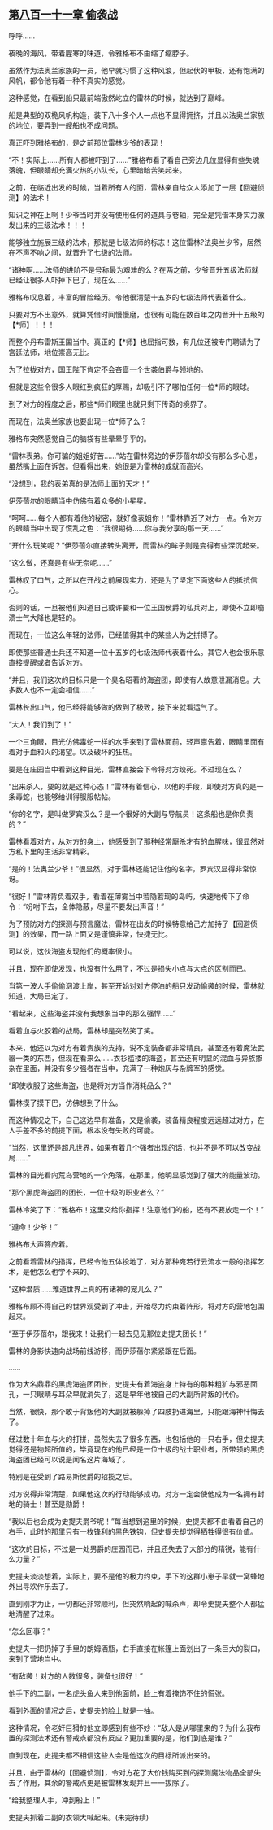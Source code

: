 ## [第八百一十一章 偷袭战](https://www.xxbiquge.com/11_11222/9012115.html)


  呼呼……

  夜晚的海风，带着腥寒的味道，令雅格布不由缩了缩脖子。

  虽然作为法奥兰家族的一员，他早就习惯了这种风浪，但起伏的甲板，还有饱满的风帆，都令他有着一种不真实的感觉。

  这种感觉，在看到船只最前端傲然屹立的雷林的时候，就达到了巅峰。

  船是典型的双桅风帆构造，装下八十多个人一点也不显得拥挤，并且以法奥兰家族的地位，要弄到一艘船也不成问题。

  真正吓到雅格布的，是之前那位雷林少爷的表现！

  “不！实际上……所有人都被吓到了……”雅格布看了看自己旁边几位显得有些失魂落魄，但眼睛却充满火热的小队长，心里暗暗苦笑起来。

  之前，在临近出发的时候，当着所有人的面，雷林亲自给众人添加了一层【回避侦测】的法术！

  知识之神在上啊！少爷当时并没有使用任何的道具与卷轴，完全是凭借本身实力激发出来的三级法术！！！

  能够独立施展三级的法术，那就是七级法师的标志！这位雷林?法奥兰少爷，居然在不声不响之间，就晋升了七级的法师。

  “诸神啊……法师的进阶不是号称最为艰难的么？在两之前，少爷晋升五级法师就已经让很多人吓掉下巴了，现在么……”

  雅格布叹息着，丰富的冒险经历。令他很清楚十五岁的七级法师代表着什么。

  只要对方不出意外，就算凭借时间慢慢磨，也很有可能在数百年之内晋升十五级的【*师】！！！

  而整个丹布雷斯王国当中。真正的【*师】也屈指可数，有几位还被专门聘请为了宫廷法师，地位崇高无比。

  为了拉拢对方，国王陛下肯定不会吝啬一个世袭伯爵与领地的。

  但就是这些令很多人眼红到疯狂的厚赐，却吸引不了哪怕任何一位*师的眼球。

  到了对方的程度之后，那些*师们眼里也就只剩下传奇的境界了。

  而现在，法奥兰家族也要出现一位*师了么？

  雅格布突然感觉自己的脑袋有些晕晕乎乎的。

  “雷林表弟。你可骗的姐姐好苦……”站在雷林旁边的伊莎蓓尔却没有那么多心思，虽然嘴上面在诉苦。但看得出来，她很是为雷林的成就而高兴。

  “没想到，我的表弟真的是法师上面的天才！”

  伊莎蓓尔的眼睛当中仿佛有着众多的小星星。

  “呵呵……每个人都有着他的秘密，就好像表姐你！”雷林靠近了对方一点。令对方的眼睛当中出现了慌乱之色：“我很期待……你与我分享的那一天……”

  “开什么玩笑呢？”伊莎蓓尔直接转头离开，而雷林的眸子则是变得有些深沉起来。

  “这么做，还真是有些无奈呢……”

  雷林叹了口气，之所以在开战之前展现实力，还是为了坚定下面这些人的抵抗信心。

  否则的话，一旦被他们知道自己或许要和一位王国侯爵的私兵对上，即使不立即崩溃士气大降也是轻的。

  而现在，一位这么年轻的法师，已经值得其中的某些人为之拼搏了。

  即使那些普通士兵还不知道一位十五岁的七级法师代表着什么。其它人也会很乐意直接提醒或者告诉对方。

  “并且，我们这次的目标只是一个臭名昭著的海盗团，即使有人故意泄漏消息。大多数人也不一定会相信……”

  雷林长出口气，他已经将能够做的做到了极致，接下来就看运气了。

  “大人！我们到了！”

  一个三角眼，目光仿佛毒蛇一样的水手来到了雷林面前，轻声禀告着，眼睛里面有着对于血和火的渴望。以及破坏的狂热。

  要是在庄园当中看到这种目光，雷林直接会下令将对方绞死。不过现在么？

  “出来杀人，要的就是这种心态！”雷林有着信心，以他的手段，即使对方真的是一条毒蛇，也能够给训得服服帖帖。

  “你的名字，是叫做罗宾汉么？是一个很好的大副与导航员！这条船也是你负责的？”

  雷林看着对方，从对方的身上，他感受到了那种经常厮杀才有的血腥味，很显然对方私下里的生活非常精彩。

  “是的！法奥兰少爷！”很显然，对于雷林还能记住他的名字，罗宾汉显得非常惊讶。

  “很好！”雷林背负着双手，看着在薄雾当中若隐若现的岛屿，快速地传下了命令：“吩咐下去，全体隐蔽，尽量不要发出声音！”

  为了预防对方的探测与预言魔法，雷林在出发的时候特意给己方加持了【回避侦测】的效果，而一路上面又是谨慎非常，快捷无比。

  可以说，这伙海盗发现他们的概率很小。

  并且，现在即使发现，也没有什么用了，不过是损失小点与大点的区别而已。

  当第一波人手偷偷泅渡上岸，甚至开始对对方停泊的船只发动偷袭的时候，雷林就知道，大局已定了。

  “看起来，这些海盗并没有我想象当中的那么强悍……”

  看着血与火胶着的战局，雷林却是突然笑了笑。

  本来，他还以为对方有着贵族的支持，说不定装备都非常精良，甚至还有着魔法武器一类的东西，但现在看来么……衣衫褴褛的海盗，甚至还有明显的混血与异族掺杂在里面，并没有多少强者在当中，充满了一种炮灰与杂牌军的感觉。

  “即使收服了这些海盗，也是将对方当作消耗品么？”

  雷林摸了摸下巴，仿佛想到了什么。

  而这种情况之下，自己这边早有准备，又是偷袭，装备精良程度远远超过对方，在人手差不多的前提下面，根本没有失败的可能。

  “当然，这里还是超凡世界，如果有着几个强者出现的话，也并不是不可以改变战局……”

  雷林的目光看向荒岛营地的一个角落，在那里，他明显感觉到了强大的能量波动。

  “那个黑虎海盗团的团长，一位十级的职业者么？”

  雷林冷笑了下：“雅格布！这里交给你指挥！注意他们的船，还有不要放走一个！”

  “遵命！少爷！”

  雅格布大声答应着。

  之前看着雷林的指挥，已经令他五体投地了，对方那种宛若行云流水一般的指挥艺术，是他怎么也学不来的。

  “这种潜质……难道世界上真的有诸神的宠儿么？”

  雅格布顾不得自己的世界观受到了冲击，开始尽力约束着阵形，将对方的营地包围起来。

  “至于伊莎蓓尔，跟我来！让我们一起去见见那位史提夫团长！”

  雷林的身影快速向战场前线游移，而伊莎蓓尔紧紧跟在后面。

  ……

  作为大名鼎鼎的黑虎海盗团团长，史提夫有着海盗身上特有的那种粗犷与邪恶面孔，一只眼睛与耳朵早就消失了，这是早年他被自己的大副所背叛的代价。

  当然，很快，那个敢于背叛他的大副就被躲掉了四肢扔进海里，只能跟海神忏悔去了。

  经过数十年血与火的打拼，虽然失去了很多东西，也包括他的一只右手，但史提夫觉得还是物超所值的，毕竟现在的他已经是一位十级的战士职业者，所带领的黑虎海盗团已经可以说是闻名这片海域了。

  特别是在受到了路易斯侯爵的招揽之后。

  对方说得非常清楚，如果他这次的行动能够成功，对方一定会使他成为一名拥有封地的骑士！甚至是勋爵！

  “我以后也会成为史提夫爵爷呢！”每当想到这里的时候，史提夫都不由看着自己的右手，此时的那里只有一枚锋利的黑色铁钩，但史提夫却觉得牺牲得很有价值。

  “这次的目标，不过是一处男爵的庄园而已，并且还失去了大部分的精锐，能有什么力量？”

  史提夫淡淡想着，实际上，要不是他的极力约束，手下的这群小崽子早就一窝蜂地外出寻欢作乐去了。

  直到刚才为止，一切都还非常顺利，但突然响起的喊杀声，却令史提夫整个人都猛地清醒了过来。

  “怎么回事？”

  史提夫一把扔掉了手里的朗姆酒瓶，右手直接在帐篷上面划出了一条巨大的裂口，来到了营地当中。

  “有敌袭！对方的人数很多，装备也很好！”

  他手下的二副，一名虎头鱼人来到他面前，脸上有着掩饰不住的慌张。

  看到外面的情况之后，史提夫的脸上就是一抽。

  这种情况，令老奸巨猾的他立即感到有些不妙：“敌人是从哪里来的？为什么我布置的探测法术还有警戒点都没有反应？更加重要的是，他们到底是谁？”

  直到现在，史提夫都不相信这些人会是他这次的目标所派出来的。

  并且，由于雷林的【回避侦测】，令对方花了大价钱购买到的探测魔法物品全部失去了作用，其余的警戒点更是被雷林发现并且一一拔除了。

  “给我整理人手，冲到船上！”

  史提夫抓着二副的衣领大喊起来。(未完待续)<!--over-->
